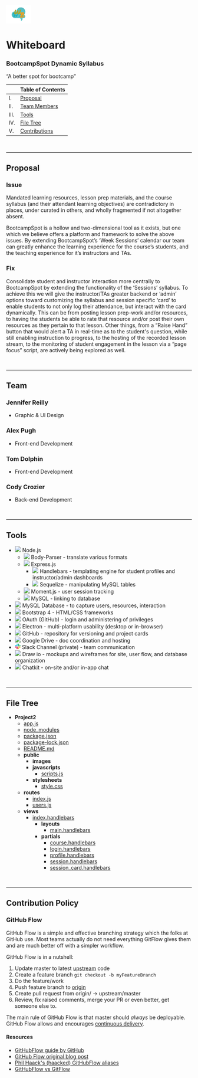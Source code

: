 <img height="50px" src="public/images/logo.png">

# Whiteboard
### BootcampSpot Dynamic Syllabus
“A better spot for bootcamp”

|      | Table of Contents |
| ---- | ----------------- |
| I.   | [Proposal](#proposal) |
| II.  | [Team Members](#team) |
| III. | [Tools](#tools) |
| IV.  | [File Tree](#filetree) |
| V.  | [Contributions](#contributionpolicy) |


<br>
<hr>

## Proposal <a name='proposal'></a>

### Issue
Mandated learning resources, lesson prep materials, and the course syllabus (and their attendant learning objectives) are contradictory in places, under curated in others, and wholly fragmented if not altogether absent.

BootcampSpot is a hollow and two-dimensional tool as it exists, but one which we believe offers a platform and framework to solve the above issues. By extending BootcampSpot’s ‘Week Sessions’ calendar our team can greatly enhance the learning experience for the course’s students, and the teaching experience for it’s instructors and TAs.


### Fix
Consolidate student and instructor interaction more centrally to BootcampSpot by extending the functionality of the ‘Sessions’ syllabus. To achieve this we will give the instructor/TAs greater backend or ‘admin’ options toward customizing the syllabus and session specific ‘card’ to enable students to not only log their attendance, but interact with the card dynamically. This can be from posting lesson prep-work and/or resources, to having the students be able to rate that resource and/or post their own resources as they pertain to that lesson. Other things, from a “Raise Hand” button that would alert a TA in real-time as to the student's question, while still enabling instruction to progress, to the hosting of the recorded lesson stream, to the monitoring of student engagement in the lesson via a “page focus” script,  are actively being explored as well.

<br>
<hr>

## Team <a name='team'></a>

### Jennifer Reilly
- Graphic & UI Design
### Alex Pugh
- Front-end Development
### Tom Dolphin
- Front-end Development
### Cody Crozier
- Back-end Development

<br>
<hr>

## Tools <a name='tools'></a>

- <img height="15px" src="https://raw.githubusercontent.com/konpa/devicon/master/icons/nodejs/nodejs-original.svg?sanitize=true"> Node.js
  - <img height="15px" src="https://raw.githubusercontent.com/konpa/devicon/master/icons/npm/npm-original-wordmark.svg?sanitize=true"> Body-Parser - translate various formats
  - <img height="25px" src="https://raw.githubusercontent.com/konpa/devicon/master/icons/express/express-original-wordmark.svg?sanitize=true"> Express.js
    - <img height="25px" src="https://raw.githubusercontent.com/konpa/devicon/master/icons/handlebars/handlebars-original-wordmark.svg?sanitize=true"> Handlebars - templating engine for student profiles and instructor/admin dashboards
    - <img height="25px" src="https://raw.githubusercontent.com/konpa/devicon/master/icons/sequelize/sequelize-original-wordmark.svg?sanitize=true"> Sequelize -  manipulating MySQL tables
  - <img height="15px" src="http://www.jordanhawker.com/assets/momentjs-7f0552e21c342fd1a62f26cad3e81532.png"> Moment.js -  user session tracking
  - <img height="15px" src="https://raw.githubusercontent.com/konpa/devicon/master/icons/mysql/mysql-original-wordmark.svg?sanitize=true"> MySQL - linking to database
- <img height="15px" src="https://azure.microsoft.com/svghandler/sql-database/"> MySQL Database - to capture users, resources, interaction
- <img height="15px" src="https://raw.githubusercontent.com/konpa/devicon/master/icons/bootstrap/bootstrap-plain-wordmark.svg?sanitize=true"> Bootstrap 4 - HTML/CSS frameworks
- <img height="15px" src="https://upload.wikimedia.org/wikipedia/commons/thumb/d/d2/Oauth_logo.svg/180px-Oauth_logo.svg.png"> OAuth (GitHub) - login and administering of privileges
- <img height="15px" src="https://raw.githubusercontent.com/konpa/devicon/master/icons/electron/electron-original-wordmark.svg?sanitize=true"> Electron - multi-platform usability (desktop or in-browser)
- <img height="15px" src="https://raw.githubusercontent.com/konpa/devicon/master/icons/github/github-original-wordmark.svg?sanitize=true"> GitHub - repository for versioning and project cards
- <img height="15px" src="https://www.draw.io/images/google-drive-logo.svg"> Google Drive - doc coordination and hosting
- <img height="15px" src="https://raw.githubusercontent.com/konpa/devicon/master/icons/slack/slack-original.svg?sanitize=true"> Slack Channel (private) - team communication
- <img height="15px" src="https://www.draw.io/images/apple-touch-icon.png"> Draw io - mockups and wireframes for site, user flow, and database organization
- <img height="15px" src="https://d2cy1obokpvee9.cloudfront.net/manifest/favicon-196x196.png"> Chatkit - on-site and/or in-app chat

<br>
<hr>

## File Tree <a name='filetree'></a>

- __Project2__
  - [app.js](Project2/app.js)
  - [node_modules](Project2/node_modules)
  - [package.json](Project2/package.json)
  - [package-lock.json](Project2/package-lock.json)
  - [README.md](Project2/README.md)
  - __public__
    - __images__
    - __javascripts__
      - [scripts.js](Project2/public/javascripts/scripts.js)
    - __stylesheets__
      - [style.css](Project2/public/stylesheets/style.css)
  - __routes__
    - [index.js](Project2/routes/index.js)
    - [users.js](Project2/routes/users.js)
  - __views__
    - [index.handlebars](Project2/views/index.handlebars)
      - __layouts__
        - [main.handlebars](Project2/views/layout.handlebars)
      - __partials__
        - [course.handlebars](Project2/views/course.handlebars)
        - [login.handlebars](Project2/views/login.handlebars)
        - [profile.handlebars](Project2/views/profhandlebars.handlebars)
        - [session.handlebars](Project2/views/session.handlebars)
        - [session_card.handlebars](Project2/views/session_card.handlebars)

<br>
<hr>

## Contribution Policy <a name='contributionpolicy'></a>

### GitHub Flow
GitHub Flow is a simple and effective branching strategy which the folks at GitHub use. Most teams actually do not need everything GitFlow gives them and are much better off with a simpler workflow.

GitHub Flow is in a nutshell:

1. Update master to latest [upstream](../reference/git-setup.md#upstream) code
1. Create a feature branch `git checkout -b myFeatureBranch`
1. Do the feature/work
1. Push feature branch to [origin](../reference/git-setup.md#origin)
1. Create pull request from origin/<featureBranch> -> upstream/master
1. Review, fix raised comments, merge your PR or even better, get someone else to.

The main rule of GitHub Flow is that master should *always* be deployable. GitHub Flow allows and encourages [continuous delivery](../reference/continuous-delivery.md).

#### Resources
 - [GitHubFlow guide by GitHub](https://guides.github.com/introduction/flow/index.html)
 - [GitHub Flow original blog post](http://scottchacon.com/2011/08/31/github-flow.html)
 - [Phil Haack's (haacked) GitHubFlow aliases](http://haacked.com/archive/2014/07/28/github-flow-aliases/)
 - [GitHubFlow vs GitFlow](http://lucamezzalira.com/2014/03/10/git-flow-vs-github-flow/)
